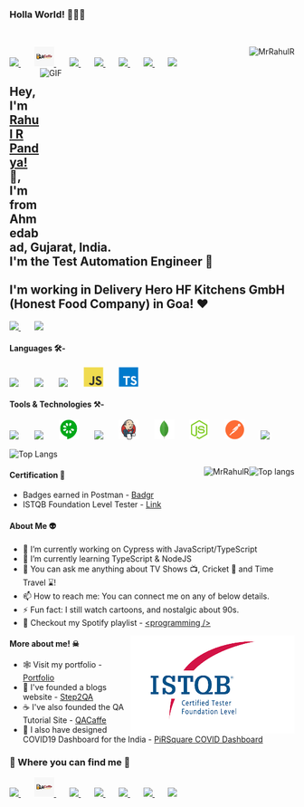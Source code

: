 ### Holla World! 👋🏼🎉  

&nbsp;&nbsp;&nbsp;&nbsp;&nbsp;&nbsp;&nbsp;
&nbsp;&nbsp;&nbsp;&nbsp;&nbsp;&nbsp;&nbsp;
&nbsp;&nbsp;&nbsp;&nbsp;&nbsp;&nbsp;&nbsp;
&nbsp;&nbsp;&nbsp;&nbsp;&nbsp;&nbsp;&nbsp;
&nbsp;&nbsp;&nbsp;&nbsp;&nbsp;&nbsp;&nbsp;
&nbsp;&nbsp;&nbsp;&nbsp;&nbsp;&nbsp;&nbsp;
&nbsp;&nbsp;&nbsp;&nbsp;&nbsp;&nbsp;&nbsp; 

<a href="http://rahulrpandya.in/" target="_blank"> 
    <img src="https://image.flaticon.com/icons/png/512/3719/3719350.png" width="35px">
</a>
&nbsp;&nbsp;&nbsp;&nbsp;&nbsp;
<a href="http://qacaffe.com/" target="_blank"> 
    <img src="/imgs/QACaffe_logo.PNG" width="35px">
</a>
&nbsp;&nbsp;&nbsp;&nbsp;&nbsp;
<a href="https://www.youtube.com/channel/UCGYkBJpNQBBLWbB1wfjVNhA" target="_blank"> 
    <img src="https://image.flaticon.com/icons/svg/725/725300.svg" width="35px">
</a>
&nbsp;&nbsp;&nbsp;&nbsp;&nbsp;
<a href="https://www.linkedin.com/in/rahulrpandya/" target="_blank">
    <img src="https://image.flaticon.com/icons/svg/2111/2111465.svg" width="35px">
</a>
&nbsp;&nbsp;&nbsp;&nbsp;&nbsp;
<a href="https://twitter.com/Rahul_RPandya" target="_blank">
    <img src="https://image.flaticon.com/icons/svg/2111/2111703.svg" width="35px">
</a>
&nbsp;&nbsp;&nbsp;&nbsp;&nbsp;
<a href="https://www.quora.com/profile/Rahul-R-Pandya-2" target="_blank">
    <img src="https://image.flaticon.com/icons/png/512/725/725333.png" width="35px">
</a>
&nbsp;&nbsp;&nbsp;&nbsp;&nbsp;
<a href="https://www.instagram.com/null.is.my.name/" target="_blank">
    <img src="https://image.flaticon.com/icons/svg/2111/2111421.svg" width="35px">
</a>

<img align="right" src="https://komarev.com/ghpvc/?username=MrRahulR&label=Profile Views&color=brightgreen&style=plastic" alt="MrRahulR" />
<br>

<img align="right" alt="GIF" src="https://i.pinimg.com/originals/50/83/e0/5083e0a2a7dcaae07c142e8b87036a27.gif?raw=true" width="450" height="300" />

## Hey, I'm [Rahul R Pandya!](http://rahulrpandya.in/) 👋, I'm from Ahmedabad, Gujarat, India. <br> I'm the Test Automation Engineer 🔨 <br><br> I'm working in Delivery Hero HF Kitchens GmbH (Honest Food Company) in Goa! ❤  <br>

<a href="https://www.honestfoodcompany.de/" target="_blank">
    <img src="https://www.honestfoodcompany.de/static/header_logo_transparent-0445e33fe90a53040676de062fbf1293.png" width="50px">
</a>
&nbsp;&nbsp;&nbsp;&nbsp;&nbsp;
<a href="https://www.deliveryhero.com/" target="_blank">
    <img src="https://www.deliveryhero.com/wp-content/uploads/2019/08/DH-ICON.png" width="35px">
</a>

#### Languages 🛠- 
<img src="https://cdn.jsdelivr.net/gh/devicons/devicon/icons/java/java-original.svg" width="35px">
&nbsp;&nbsp;&nbsp;&nbsp;&nbsp;
<img src="https://cdn.jsdelivr.net/gh/devicons/devicon/icons/html5/html5-original.svg" width="35px">
&nbsp;&nbsp;&nbsp;&nbsp;&nbsp;
<img src="https://cdn.jsdelivr.net/gh/devicons/devicon/icons/css3/css3-original.svg" width="35px">
&nbsp;&nbsp;&nbsp;&nbsp;&nbsp;
<img src="https://github.com/devicons/devicon/blob/master/icons/javascript/javascript-original.svg" width="35px">
&nbsp;&nbsp;&nbsp;&nbsp;&nbsp;
<img src="https://github.com/devicons/devicon/blob/master/icons/typescript/typescript-original.svg" width="35px">
&nbsp;&nbsp;&nbsp;&nbsp;&nbsp;

#### Tools & Technologies ⚒- 
<img src="https://seeklogo.com/images/S/selenium-logo-A1B53CEFB0-seeklogo.com.png" width="35px">
&nbsp;&nbsp;&nbsp;&nbsp;&nbsp;
<img src="https://pics.freeicons.io/uploads/icons/png/3556671901536211770-512.png" width="35px">
&nbsp;&nbsp;&nbsp;&nbsp;&nbsp;
<img src="https://github.com/devicons/devicon/blob/master/icons/cucumber/cucumber-plain.svg" width="35px">
&nbsp;&nbsp;&nbsp;&nbsp;&nbsp;
<img src="https://cdn.worldvectorlogo.com/logos/appium.svg" width="35px">
&nbsp;&nbsp;&nbsp;&nbsp;&nbsp;
<img src="https://github.com/devicons/devicon/blob/master/icons/jenkins/jenkins-original.svg" width="35px">
&nbsp;&nbsp;&nbsp;&nbsp;&nbsp;
<img src="https://github.com/devicons/devicon/blob/master/icons/mongodb/mongodb-original.svg" width="35px">
&nbsp;&nbsp;&nbsp;&nbsp;&nbsp;
<img src="https://github.com/devicons/devicon/blob/master/icons/nodejs/nodejs-original.svg" width="35px">
&nbsp;&nbsp;&nbsp;&nbsp;&nbsp;
<img src="https://raw.githubusercontent.com/MrRahulR/MrRahulR/main/postman-logo-removebg-preview.png" width="35px">
&nbsp;&nbsp;&nbsp;&nbsp;&nbsp;
<img src="https://seeklogo.com/images/G/google-cloud-logo-ADE788217F-seeklogo.com.png" width="40px">

![Top Langs](https://github-readme-stats.vercel.app/api/top-langs/?username=MrRahulR&show_icons=true&theme=radical)

<img align="right" alt="Top langs" src="https://github-readme-stats.vercel.app/api?username=MrRahulR&count_private=true&show_icons=true&theme=radical" />
<img align="right" src="https://github-readme-streak-stats.herokuapp.com/?user=MrRahulR&theme=radical" alt="MrRahulR" />

#### Certification 📃
- Badges earned in Postman - [Badgr](https://api.badgr.io/public/collections/a0b0123aa052099339ccc763e4a81637)
- ISTQB Foundation Level Tester - [Link](https://www.istqb.org/)

#### About Me 👽
- 🔭 I’m currently working on Cypress with JavaScript/TypeScript
- 🌱 I’m currently learning TypeScript & NodeJS
- 💬 You can ask me anything about TV Shows 📺, Cricket 🏏 and Time Travel ⌛!
- 📫 How to reach me: You can connect me on any of below details. 
- ⚡ Fun fact: I still watch cartoons, and nostalgic about 90s.
- 🎵 Checkout my Spotify playlist - <a href='https://open.spotify.com/playlist/2nBFAh7x6NezlDqBmbqCB0' target="_blank"> &lt;programming /&gt; </a> 

<img align="right" alt="ISTQB" src="https://raw.githubusercontent.com/MrRahulR/MrRahulR/main/download__1_-removebg-preview.png"/>

#### More about me! ☠
- 🕸 Visit my portfolio - [Portfolio](https://www.rahulrpandya.in/)
- 📄 I've founded a blogs website - [Step2QA](http://step2qa.com/)
- ☕ I've also founded the QA Tutorial Site - [QACaffe](http://qacaffe.com/)
- 🦠 I also have designed COVID19 Dashboard for the India - [PiRSquare COVID Dashboard](https://pi-covid19.herokuapp.com/)

### 🚀 Where you can find me 📃

<a href="http://rahulrpandya.in/" target="_blank">
    <img src="https://image.flaticon.com/icons/png/512/3719/3719350.png" width="35px">
</a>
&nbsp;&nbsp;&nbsp;&nbsp;&nbsp; 
<a href="http://qacaffe.com/" target="_blank">
    <img src="https://github.com/MrRahulR/MrRahulR/blob/main/QACaffe-github.PNG" width="35px">
</a>
&nbsp;&nbsp;&nbsp;&nbsp;&nbsp; 
<a href="https://www.youtube.com/channel/UCGYkBJpNQBBLWbB1wfjVNhA" target="_blank">
    <img src="https://image.flaticon.com/icons/svg/725/725300.svg" width="35px">
</a>
&nbsp;&nbsp;&nbsp;&nbsp;&nbsp; 
<a href="https://www.linkedin.com/in/rahulrpandya/" target="_blank">
    <img src="https://image.flaticon.com/icons/svg/2111/2111465.svg" width="35px">
</a>
&nbsp;&nbsp;&nbsp;&nbsp;&nbsp; 
<a href="https://twitter.com/Rahul_RPandya" target="_blank">
    <img src="https://image.flaticon.com/icons/svg/2111/2111703.svg" width="35px">
</a> 
&nbsp;&nbsp;&nbsp;&nbsp;&nbsp; 
<a href="https://www.quora.com/profile/Rahul-R-Pandya-2" target="_blank">
    <img src="https://image.flaticon.com/icons/png/512/725/725333.png" width="35px">
</a>
&nbsp;&nbsp;&nbsp;&nbsp;&nbsp; 
<a href="https://www.instagram.com/null.is.my.name/" target="_blank">
    <img src="https://image.flaticon.com/icons/svg/2111/2111421.svg" width="35px">
</a>
